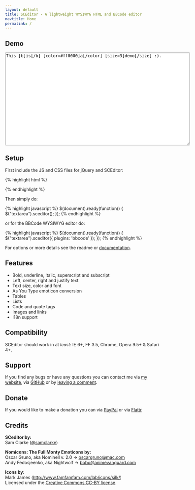 ```yaml
---
layout: default
title: SCEditor - A lightweight WYSIWYG HTML and BBCode editor
navtitle: Home
permalink: /
---
```


## Demo

<script type="text/javascript" src="//ajax.googleapis.com/ajax/libs/jquery/1.7.2/jquery.min.js"> </script>
<link rel="stylesheet" href="minified/themes/default.min.css" type="text/css" media="all" />
<script type="text/javascript" src="minified/jquery.sceditor.min.js"> </script>
<script>$(document).ready(function() {
	$("textarea").sceditor({
		plugins: 'bbcode',
		style: "minified/jquery.sceditor.default.min.css"
	});
});</script>

<textarea style="width:600px; height:300px">This [b]is[/b] [color=#ff0000]a[/color] [size=3]demo[/size] :).</textarea>

## Setup
First include the JS and CSS files for jQuery and SCEditor:

{% highlight html %}
<script type="text/javascript" src="//ajax.googleapis.com/ajax/libs/jquery/1.7.2/jquery.min.js"></script>
<link rel="stylesheet" href="minified/jquery.sceditor.min.css" type="text/css" media="all" />
<script type="text/javascript" src="minified/jquery.sceditor.min.js"></script>
{% endhighlight %}

Then simply do:

{% highlight javascript %}
$(document).ready(function() {
	$("textarea").sceditor();
});
{% endhighlight %}

or for the BBCode WYSIWYG editor do:

{% highlight javascript %}
$(document).ready(function() {
	$("textarea").sceditor({
		plugins: 'bbcode'
	});
});
{% endhighlight %}

For options or more details see the readme or [documentation](http://www.samclarke.com/2012/04/sceditor-documentation/).


## Features

* Bold, underline, italic, superscript and subscript
* Left, center, right and justify text
* Text size, color and font
* As You Type emoticon conversion
* Tables
* Lists
* Code and quote tags
* Images and links
* I18n support


## Compatibility

SCEditor should work in at *least*: IE 6+, FF 3.5, Chrome, Opera 9.5+ &amp; Safari 4+.


## Support
If you find any bugs or have any questions you can contact me via
[my website](http://www.samclarke.com/contact),
via [GitHub](https://github.com/samclarke/SCEditor/issues/)
or by [leaving a comment](http://www.samclarke.com/2011/07/sceditor/).


## Donate

If you would like to make a donation you can via
[PayPal](https://www.paypal.com/cgi-bin/webscr?cmd=_s-xclick&hosted_button_id=AVJSF5NEETYYG)
or via [Flattr](http://flattr.com/thing/400345/SCEditor)


## Credits

**SCeditor by:**  
Sam Clarke ([@samclarke](http://github.com/samclarke))

**Nomicons: The Full Monty Emoticons by:**  
Oscar Gruno, aka Nominell v. 2.0 -> oscargruno@mac.com  
Andy Fedosjeenko, aka Nightwolf -> bobo@animevanguard.com

**Icons by:**  
Mark James (http://www.famfamfam.com/lab/icons/silk/)  
Licensed under the [Creative Commons CC-BY license](http://creativecommons.org/licenses/by/3.0/).

